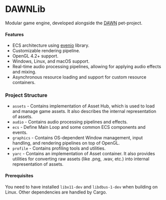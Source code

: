 # DAWNLib

Modular game engine, developed alongside
the [DAWN](https://github.com/Coestaris/dawn) pet-project.

#### Features

- ECS architecture using [evenio](https://github.com/rj00a/evenio) library.
- Customizable rendering pipeline.
- OpenGL 4.2+ support.
- Windows, Linux, and macOS support.
- Real-time audio processing pipelines, allowing for applying audio effects and
  mixing.
- Asynchronous resource loading and support for custom resource containers.

### Project Structure

- `assets` - Contains implementation of Asset Hub, which is used to load and
  manage game assets. It also describes the internal representation of assets.
- `audio` - Contains audio processing pipelines and effects.
- `ecs` - Define Main Loop and some common ECS components and events.
- `graphics` - Contains OS-dependent Window management, input handling, and
  rendering pipelines on top of OpenGL.
- `profile` - Contains profiling tools and utilities.
- `yarc` - Contains an implementation of Asset container. It also provides 
  utilities for converting raw assets (like .png, .wav, etc.) into
  internal representation of assets.

#### Prerequisites

You need to have installed `libx11-dev` and `libdbus-1-dev` when building on
Linux.
Other dependencies are handled by Cargo.


